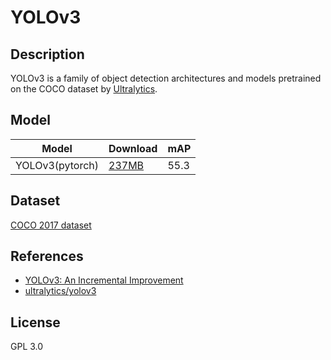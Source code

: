 <!--- SPDX-License-Identifier: GPL-3.0 -->

# YOLOv3

## Description

YOLOv3 is a family of object detection architectures and models pretrained on the COCO dataset by [Ultralytics](https://ultralytics.com/).

## Model

|Model              |Download                           |mAP                |
|-------------------|:----------------------------------|:------------------|
|YOLOv3(pytorch)    |[237MB](yolov3_jit.pt)             |55.3               |

## Dataset

[COCO 2017 dataset](http://cocodataset.org)

## References

* [YOLOv3: An Incremental Improvement](https://arxiv.org/abs/1804.02767v1)
* [ultralytics/yolov3](https://github.com/ultralytics/yolov3)

## License

GPL 3.0
